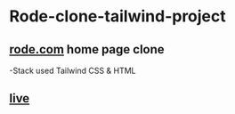 # Rode-clone-tailwind-project
## [rode.com](https://rode.com/en) home page clone 
-Stack used Tailwind CSS & HTML
## [live](https://rode-clone1.netlify.app/)
